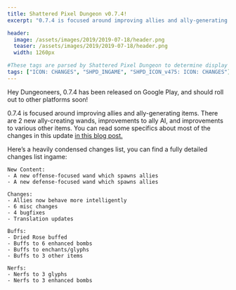 ```yaml
---
title: Shattered Pixel Dungeon v0.7.4! 
excerpt: "0.7.4 is focused around improving allies and ally-generating items. There are 2 new ally-creating wands, improvements to ally AI, and improvements to various other items."

header:
  image: /assets/images/2019/2019-07-18/header.png
  teaser: /assets/images/2019/2019-07-18/header.png
  width: 1260px

#These tags are parsed by Shattered Pixel Dungeon to determine display in its news feed
tags: ["ICON: CHANGES", "SHPD_INGAME", "SHPD_ICON_v475: ICON: CHANGES"]
---
```

Hey Dungeoneers, 0.7.4 has been released on Google Play, and should roll out to other platforms soon!

0.7.4 is focused around improving allies and ally-generating items. There are 2 new ally-creating wands, improvements to ally AI, and improvements to various other items. You can read some specifics about most of the changes in this update [in this blog post.](/blog/coming-soon-to-shattered-new-friends.html)

Here’s a heavily condensed changes list, you can find a fully detailed changes list ingame:

```
New Content:
- A new offense-focused wand which spawns allies
- A new defense-focused wand which spawns allies

Changes:
- Allies now behave more intelligently
- 6 misc changes
- 4 bugfixes
- Translation updates

Buffs:
- Dried Rose buffed
- Buffs to 6 enhanced bombs
- Buffs to enchants/glyphs
- Buffs to 3 other items

Nerfs:
- Nerfs to 3 glyphs
- Nerfs to 3 enhanced bombs
```
